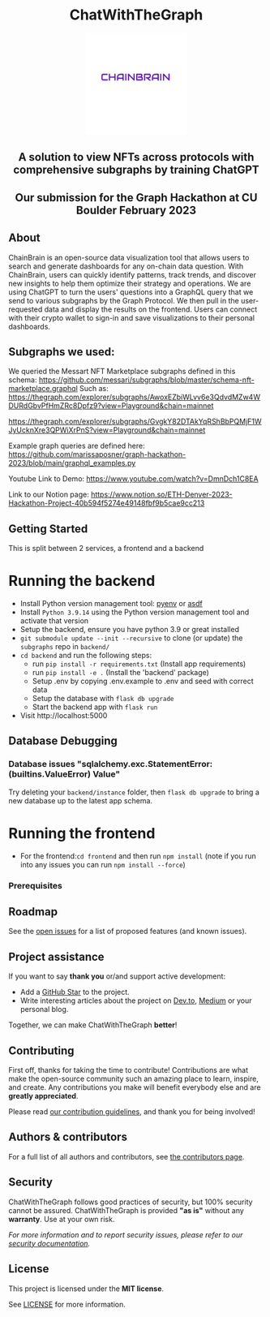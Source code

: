 <div align="center">
  <h1 align="center">ChatWithTheGraph</h1>
  <img src="images/chainbrain.jpg" height="200">
  <h2 align="center">A solution to view NFTs across protocols with comprehensive subgraphs by training ChatGPT</h2>
  <h2 align="center">Our submission for the Graph Hackathon at CU Boulder February 2023</h2>

</div>

## About

ChainBrain is an open-source data visualization tool that allows users to search and generate dashboards for any on-chain data question. With ChainBrain, users can quickly identify patterns, track trends, and discover new insights to help them optimize their strategy and operations. We are using ChatGPT to turn the users' questions into a GraphQL query that we send to various subgraphs by the Graph Protocol. We then pull in the user-requested data and display the results on the frontend. Users can connect with their crypto wallet to sign-in and save visualizations to their personal dashboards.

## Subgraphs we used: 

We queried the Messart NFT Marketplace subgraphs defined in this schema: https://github.com/messari/subgraphs/blob/master/schema-nft-marketplace.graphql
Such as:
https://thegraph.com/explorer/subgraphs/AwoxEZbiWLvv6e3QdvdMZw4WDURdGbvPfHmZRc8Dpfz9?view=Playground&chain=mainnet

https://thegraph.com/explorer/subgraphs/GvgkY82DTAkYqRShBbPQMjF1WJyUcknXre3QPWiXrPnS?view=Playground&chain=mainnet


Example graph queries are defined here: https://github.com/marissaposner/graph-hackathon-2023/blob/main/graphql_examples.py

Youtube Link to Demo: https://www.youtube.com/watch?v=DmnDch1C8EA

Link to our Notion page: https://www.notion.so/ETH-Denver-2023-Hackathon-Project-40b594f5274e49148fbf9b5cae9cc213

## Getting Started

This is split between 2 services, a frontend and a backend

# Running the backend
- Install Python version management tool: [pyenv](https://github.com/pyenv/pyenv) or [asdf](https://github.com/asdf-vm/asdf)
- Install `Python 3.9.14` using the Python version management tool and activate that version
- Setup the backend, ensure you have python 3.9 or great installed
- `git submodule update --init --recursive` to clone (or update) the `subgraphs` repo in `backend/`
- `cd backend` and run the following steps:
  - run `pip install -r requirements.txt` (Install app requirements)
  - run `pip install -e .` (Install the 'backend' package)
  - Setup .env by copying .env.example to .env and seed with correct data
  - Setup the database with `flask db upgrade`
  - Start the backend app with `flask run`
- Visit http://localhost:5000

## Database Debugging
### Database issues "sqlalchemy.exc.StatementError: (builtins.ValueError) Value"
Try deleting your `backend/instance` folder, then `flask db upgrade` to bring a new database up to
the latest app schema.


# Running the frontend

- For the frontend:`cd frontend` and then run `npm install` (note if you run into any issues you can run `npm install --force`)

### Prerequisites

## Roadmap

See the [open issues](https://github.com/marissaposner/graph-hackathon-2023/issues) for
a list of proposed features (and known issues).

## Project assistance

If you want to say **thank you** or/and support active development:

- Add a [GitHub Star](https://github.com/marissaposner/graph-hackathon-2023) to the
  project.
- Write interesting articles about the project on [Dev.to](https://dev.to/),
  [Medium](https://medium.com/) or your personal blog.

Together, we can make ChatWithTheGraph **better**!

## Contributing

First off, thanks for taking the time to contribute! Contributions are what make
the open-source community such an amazing place to learn, inspire, and create.
Any contributions you make will benefit everybody else and are **greatly
appreciated**.

Please read [our contribution guidelines](docs/CONTRIBUTING.md), and thank you
for being involved!

## Authors & contributors

For a full list of all authors and contributors, see
[the contributors page](https://github.com/gosuto-inzasheru/ethdenver-buidlathon-2023/graphs/contributors).

## Security

ChatWithTheGraph follows good practices of security, but 100% security cannot be assured.
ChatWithTheGraph is provided **"as is"** without any **warranty**. Use at your own risk.

_For more information and to report security issues, please refer to our
[security documentation](docs/SECURITY.md)._

## License

This project is licensed under the **MIT license**.

See [LICENSE](LICENSE) for more information.

